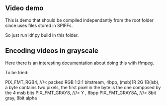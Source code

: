 ## Video demo

This is demo that should be compiled independantly from the root folder since uses files stored in SPIFFs.

So just run idf.py build in this folder.

## Encoding videos in grayscale

Here there is an [interesting documentation](https://newbedev.com/how-to-encode-grayscale-video-streams-with-ffmpeg) about doing this with ffmpeg.

To be tried:

   PIX_FMT_RGB4,      ///< packed RGB 1:2:1 bitstream,  4bpp, (msb)1R 2G 1B(lsb), a byte contains two pixels, the first pixel in the byte is the one composed by the 4 msb bits
   PIX_FMT_GRAY8,     ///<        Y        ,  8bpp
   PIX_FMT_GRAY8A,    ///< 8bit gray, 8bit alpha
   